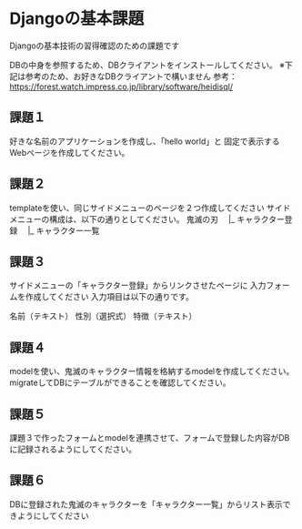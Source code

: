 # Djangoの基本課題
Djangoの基本技術の習得確認のための課題です

DBの中身を参照するため、DBクライアントをインストールしてください。
※下記は参考のため、お好きなDBクライアントで構いません
参考：https://forest.watch.impress.co.jp/library/software/heidisql/

## 課題１
好きな名前のアプリケーションを作成し、「hello world」と
固定で表示するWebページを作成してください。

## 課題２
templateを使い、同じサイドメニューのページを２つ作成してください
サイドメニューの構成は、以下の通りとしてください。
鬼滅の刃
　|_ キャラクター登録
　|_ キャラクター一覧

## 課題３
サイドメニューの「キャラクター登録」からリンクさせたページに
入力フォームを作成してください
入力項目は以下の通りです。

名前（テキスト）
性別（選択式）
特徴（テキスト）

## 課題４
modelを使い、鬼滅のキャラクター情報を格納するmodelを作成してください。
migrateしてDBにテーブルができることを確認してください。

## 課題５
課題３で作ったフォームとmodelを連携させて、フォームで登録した内容がDBに記録されるようにしてください。

## 課題６
DBに登録された鬼滅のキャラクターを「キャラクター一覧」からリスト表示できようにしてください

